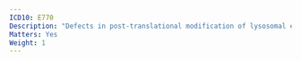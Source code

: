 ```yaml
---
ICD10: E770
Description: "Defects in post-translational modification of lysosomal enzymes"
Matters: Yes
Weight: 1
---
```

